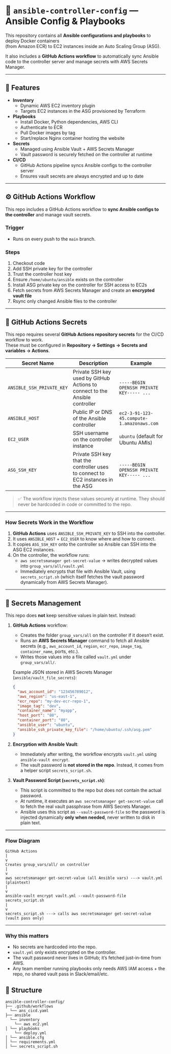 # 📘 `ansible-controller-config` — Ansible Config & Playbooks  

This repository contains all **Ansible configurations and playbooks** to deploy Docker containers  
(from Amazon ECR) to EC2 instances inside an Auto Scaling Group (ASG).  

It also includes a **GitHub Actions workflow** to automatically sync Ansible code to the controller server and manage secrets with AWS Secrets Manager.

---

## 🚀 Features
- **Inventory**
  - Dynamic AWS EC2 inventory plugin
  - Targets EC2 instances in the ASG provisioned by Terraform
- **Playbooks**
  - Install Docker, Python dependencies, AWS CLI
  - Authenticate to ECR
  - Pull Docker images by tag
  - Start/replace Nginx container hosting the website
- **Secrets**
  - Managed using Ansible Vault + AWS Secrets Manager
  - Vault password is securely fetched on the controller at runtime
- **CI/CD**
  - GitHub Actions pipeline syncs Ansible configs to the controller server
  - Ensures vault secrets are always encrypted and up to date

---

## ⚙️ GitHub Actions Workflow

This repo includes a GitHub Actions workflow to **sync Ansible configs to the controller** and manage vault secrets.  

### Trigger
- Runs on every push to the `main` branch.

### Steps
1. Checkout code  
2. Add SSH private key for the controller  
3. Trust the controller host key  
4. Ensure `/home/ubuntu/ansible` exists on the controller  
5. Install ASG private key on the controller for SSH access to EC2s  
6. Fetch secrets from AWS Secrets Manager and create an **encrypted vault file**  
7. Rsync only changed Ansible files to the controller  

---

## 🔐 GitHub Actions Secrets

This repo requires several **GitHub Actions repository secrets** for the CI/CD workflow to work.  
These must be configured in **Repository → Settings → Secrets and variables → Actions**.

| Secret Name | Description | Example |
|-------------|-------------|---------|
| `ANSIBLE_SSH_PRIVATE_KEY` | Private SSH key used by GitHub Actions to connect to the Ansible controller | `-----BEGIN OPENSSH PRIVATE KEY----- ...` |
| `ANSIBLE_HOST` | Public IP or DNS of the Ansible controller | `ec2-3-91-123-45.compute-1.amazonaws.com` |
| `EC2_USER` | SSH username on the controller instance | `ubuntu` (default for Ubuntu AMIs) |
| `ASG_SSH_KEY` | Private SSH key that the controller uses to connect to EC2 instances in the ASG | `-----BEGIN OPENSSH PRIVATE KEY----- ...` |

> ✅ The workflow injects these values securely at runtime. They should never be hardcoded in code or committed to the repo.

---

### How Secrets Work in the Workflow
1. **GitHub Actions** uses `ANSIBLE_SSH_PRIVATE_KEY` to SSH into the controller.  
2. It uses `ANSIBLE_HOST` + `EC2_USER` to know where and how to connect.  
3. It copies `ASG_SSH_KEY` onto the controller so Ansible can SSH into the ASG EC2 instances.  
4. On the controller, the workflow runs:  
   - `aws secretsmanager get-secret-value` → writes decrypted values into `group_vars/all/vault.yml`  
   - Immediately encrypts that file with Ansible Vault, using `secrets_script.sh` (which itself fetches the vault password dynamically from AWS Secrets Manager).

---

## 🔐 Secrets Management

This repo does **not** keep sensitive values in plain text. Instead:

1. **GitHub Actions** workflow:
   - Creates the folder `group_vars/all` on the controller if it doesn’t exist.
   - Runs an **AWS Secrets Manager** command to fetch all Ansible secrets (e.g., `aws_account_id`, `region`, `ecr_repo`, `image_tag`, `container_name`, ports, etc.).
   - Writes those values into a file called `vault.yml` under `group_vars/all/`.

   Example JSON stored in AWS Secrets Manager (`ansible/vault_file_secrets`):

   ```json
   {
     "aws_account_id": "123456789012",
     "aws_region": "us-east-1",
     "ecr_repo": "my-dev-ecr-repo-1",
     "image_tag": "dev",
     "container_name": "myapp",
     "host_port": "80",
     "container_port": "80",
     "ansible_user": "ubuntu",
     "ansible_ssh_private_key_file": "/home/ubuntu/.ssh/asg.pem"
   }
   ```

2. **Encryption with Ansible Vault**:
   - Immediately after writing, the workflow encrypts `vault.yml` using `ansible-vault encrypt`.
   - The vault password is **not stored in the repo**. Instead, it comes from a helper script `secrets_script.sh`.

3. **Vault Password Script (`secrets_script.sh`)**:
   - This script is committed to the repo but does not contain the actual password.
   - At runtime, it executes an `aws secretsmanager get-secret-value` call to fetch the real vault passphrase from AWS Secrets Manager.
   - Ansible uses this script as `--vault-password-file` so the password is injected dynamically **only when needed**, never written to disk in plain text.

---

### Flow Diagram
```
GitHub Actions
|
v
Creates group_vars/all/ on controller
|
v
aws secretsmanager get-secret-value (all Ansible vars) ---> vault.yml (plaintext)
|
v
ansible-vault encrypt vault.yml --vault-password-file secrets_script.sh
|
v
secrets_script.sh ---> calls aws secretsmanager get-secret-value (vault pass only)
```
---

### Why this matters
- No secrets are hardcoded into the repo.
- `vault.yml` only exists encrypted on the controller.
- The vault password never lives in GitHub; it’s fetched just-in-time from AWS.
- Any team member running playbooks only needs AWS IAM access + the repo, no shared vault pass in Slack/email/etc.


## 📂 Structure
```
ansible-controller-config/ 
├── .github/workflows
  └── ans_cicd.yaml
├── ansible
  └── inventory
    └── aws_ec2.yml
│ └── playbooks
    └── deploy.yml
│ └── ansible.cfg
│ └── requirements.yml
│ └── secrets_script.sh

```